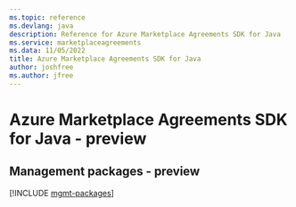 ```yaml
---
ms.topic: reference
ms.devlang: java
description: Reference for Azure Marketplace Agreements SDK for Java
ms.service: marketplaceagreements
ms.data: 11/05/2022
title: Azure Marketplace Agreements SDK for Java
author: joshfree
ms.author: jfree
---
```

# Azure Marketplace Agreements SDK for Java - preview

## Management packages - preview
[!INCLUDE [mgmt-packages](marketplace-agreements-mgmt-index.md)]